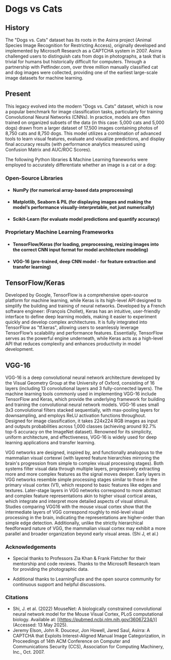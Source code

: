 # Dogs vs Cats 

## History
The "Dogs vs. Cats" dataset has its roots in the Asirra project (Animal Species Image Recognition for Restricting Access), originally developed and implemented by Microsoft Research as a CAPTCHA system in 2007. Asirra challenged users to distinguish cats from dogs in photographs, a task that is trivial for humans but historically difficult for computers. Through a partnership with Petfinder.com, over three million manually classified cat and dog images were collected, providing one of the earliest large-scale image datasets for machine learning. 

## Present
This legacy evolved into the modern "Dogs vs. Cats" dataset, which is now a popular benchmark for image classification tasks, particularly for training Convolutional Neural Networks (CNNs). In practice, models are often trained on organized subsets of the data (in this case: 5,000 cats and 5,000 dogs) drawn from a larger dataset of 17,500 images containing photos of 8,750 cats and 8,750 dogs. This model utilizes a combination of advanced tools to learn visual features, evaluate and visualize predictions, and display final accuracy results (with performance analytics measured using Confusion Matrix and AUC/ROC Scores).

The following Python libraries & Machine Learning franeworks were employed to accurately differentiate whether an image is a cat or a dog:

### Open-Source Libraries
 - #### **NumPy** (for numerical array-based data preprocessing)  
 - #### **Matplotlib, Seaborn & PIL** (for displaying images and making the model’s performance visually-interpretable, not just numerically)
 - #### **Scikit-Learn** (for evaluate model predictions and quantify accuracy)

### Proprietary Machine Learning Frameworks 
 - #### **TensorFlow/Keras** (for loading, preprocessing, resizing images into the correct CNN input format for model architecture modeling)
 - #### **VGG-16** (pre-trained, deep CNN model - for feature extraction and transfer learning) 


## TensorFlow/Keras
Developed by Google, TensorFlow is a comprehensive open-source platform for machine learning, while Keras is its high-level API designed to simplify the building and training of neural networks. Developed by a French software engineer: (François Chollet), Keras has an intuitive, user-friendly interface to define deep learning models, making it easier to experiment quickly and develop complex architectures. It is fully integrated into TensorFlow as "tf.keras", allowing users to seamlessly leverage TensorFlow’s scalability and performance features. Essentially, TensorFlow serves as the powerful engine underneath, while Keras acts as a high-level API that reduces complexity and enhances productivity in model development.

## VGG-16 
VGG-16 is a deep convolutional neural network architecture developed by the Visual Geometry Group at the University of Oxford, consisting of 16 layers (including 13 convolutional layers and 3 fully-connected layers). The machine learning tools commonly used in implementing VGG-16 include TensorFlow and Keras, which provide the underlying framework for building and training the convolutional neural network models. VGG-16 uses small 3x3 convolutional filters stacked sequentially, with max-pooling layers for downsampling, and employs ReLU activation functions throughout. Designed for image classification, it takes 224x224 RGB images as input and outputs probabilities across 1,000 classes (achieving around 92.7% top-5 accuracy on the ImageNet dataset). Renowned for its simplicity, uniform architecture, and effectiveness, VGG-16 is widely used for deep learning applications and transfer learning.

VGG networks are designed, inspired by, and functionally analogous to the mammalian visual cortexwi (with layered feature hierarchies mirroring the brain's progression from simple to complex visual processing stages). Both systems filter visual data through multiple layers, progressively extracting more and more complex features as the signal moves deeper. Early layers in VGG networks resemble simple processing stages similar to those in the primary visual cortex (V1), which respond to basic features like edges and textures. Later-stage layers in VGG networks correspond to more abstract and complex feature representations akin to higher visual cortical areas, which integrate and interpret more detailed aspects of visual stimuli. Studies comparing VGG16 with the mouse visual cortex show that the intermediate layers of VGG correspond roughly to mid-level visual processing in the brain, indicating the representations are higher-order than simple edge detection. Additionally, unlike the strictly hierarchical feedforward nature of VGG, the mammalian visual cortex may exhibit a more parallel and broader organization beyond early visual areas. (Shi J, et al.)



### Acknowledgements

 - Special thanks to Professors Zia Khan & Frank Fletcher for their mentorship and code reviews. Thanks to the Microsoft Research team for providing the photographic data.

 - Additional thanks to LearningFuze and the open source community for continuous support and helpful discussions.

### Citations

 - Shi, J. et al. (2022) MouseNet: A biologically constrained convolutional neural network model for the Mouse Visual Cortex, PLoS computational biology. Available at: [(https://pubmed.ncbi.nlm.nih.gov/36067234/)]
(Accessed: 13 May 2025). 
 - Jeremy Elson, John R. Douceur, Jon Howell, Jared Saul, Asirra: A CAPTCHA that Exploits Interest-Aligned Manual Image Categorization, in Proceedings of 14th ACM Conference on Computer and Communications Security (CCS), Association for Computing Machinery, Inc., Oct. 2007.
